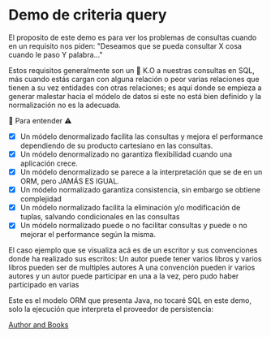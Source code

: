 # Demo de criteria query

El proposito de este demo es para ver los problemas de consultas cuando en un requisito nos piden: "Deseamos que se pueda consultar X cosa cuando le paso Y palabra..."

Estos requisitos generalmente son un 🥊 K.O a nuestras consultas en SQL, más cuando estás cargan con alguna relación o peor varias relaciones que tienen a su vez entidades con otras relaciones; es aquí donde se empieza a generar malestar hacia el módelo de datos si este no está bien definido y la normalización no es la adecuada.

🏴 Para entender ⚠️

- [x] Un módelo denormalizado facilita las consultas y mejora el performance dependiendo de su producto cartesiano en las consultas.
- [x] Un módelo denormalizado no garantiza flexibilidad cuando una aplicación crece.
- [x] Un módelo denormalizado se parece a la interpretación que se de en un ORM, pero JAMÁS ES IGUAL.
- [x] Un módelo normalizado garantiza consistencia, sin embargo se obtiene complejidad
- [x] Un módelo normalizado facilita la eliminación y/o modificación de tuplas, salvando condicionales en las consultas
- [x] Un módelo normalizado puede o no facilitar consultas y puede o no mejorar el performance según la misma.

El caso ejemplo que se visualiza acá es de un escritor y sus convenciones donde ha realizado sus escritos:
Un autor puede tener varios libros y varios libros pueden ser de multiples autores A una convención pueden ir varios
autores y un autor puede participar en una a la vez, pero pudo haber participado en varias

Este es el modelo ORM que presenta Java, no tocaré SQL en este demo, solo la ejecución que interpreta el proveedor de
persistencia:

[Author and Books](/img/Author.png)
